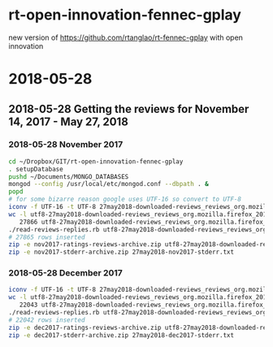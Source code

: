 # rt-open-innovation-fennec-gplay
new version of https://github.com/rtanglao/rt-fennec-gplay with open innovation
# 2018-05-28
## 2018-05-28 Getting the reviews for November 14, 2017 - May 27, 2018
### 2018-05-28 November 2017
```bash
cd ~/Dropbox/GIT/rt-open-innovation-fennec-gplay
. setupDatabase
pushd ~/Documents/MONGO_DATABASES
mongod --config /usr/local/etc/mongod.conf --dbpath . &
popd
# for some bizarre reason google uses UTF-16 so convert to UTF-8
iconv -f UTF-16 -t UTF-8 27may2018-downloaded-reviews_reviews_org.mozilla.firefox_201711.csv > utf8-27may2018-downloaded-reviews_reviews_org.mozilla.firefox_201711.csv
wc -l utf8-27may2018-downloaded-reviews_reviews_org.mozilla.firefox_201711.csv 
   27866 utf8-27may2018-downloaded-reviews_reviews_org.mozilla.firefox_201711.csv
./read-reviews-replies.rb utf8-27may2018-downloaded-reviews_reviews_org.mozilla.firefox_201711.csv 2>27may2018-nov2017-stderr.txt
# 27865 rows inserted
zip -e nov2017-ratings-reviews-archive.zip utf8-27may2018-downloaded-reviews_reviews_org.mozilla.firefox_201711.csv
zip -e nov2017-stderr-archive.zip 27may2018-nov2017-stderr.txt
```

### 2018-05-28 December 2017

```bash
iconv -f UTF-16 -t UTF-8 27may2018-downloaded-reviews_reviews_org.mozilla.firefox_201712.csv > utf8-27may2018-downloaded-reviews_reviews_org.mozilla.firefox_201712.csv
wc -l utf8-27may2018-downloaded-reviews_reviews_org.mozilla.firefox_201712.csv 
   22043 utf8-27may2018-downloaded-reviews_reviews_org.mozilla.firefox_201712.csv
./read-reviews-replies.rb utf8-27may2018-downloaded-reviews_reviews_org.mozilla.firefox_201712.csv 2>27may2018-dec2017-stderr.txt
# 22042 rows inserted
zip -e dec2017-ratings-reviews-archive.zip utf8-27may2018-downloaded-reviews_reviews_org.mozilla.firefox_201712.csv
zip -e dec2017-stderr-archive.zip 27may2018-dec2017-stderr.txt
```
